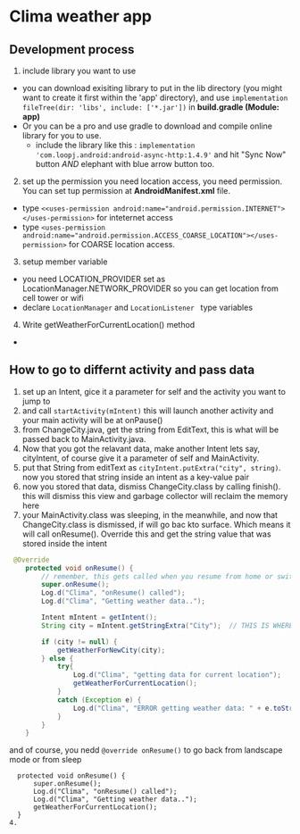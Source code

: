 # Clima weather app
## Development process 
1. include library you want to use
  - you can download exisiting library to put in the lib directory (you might want to create it first within the 'app' directory), and use `implementation fileTree(dir: 'libs', include: ['*.jar'])` in **build.gradle (Module: app)**
  - Or you can be a pro and use gradle to download and compile online library for you to use.
    - include the library like this : `implementation 'com.loopj.android:android-async-http:1.4.9'` and hit "Sync Now" button *AND* elephant with blue arrow button too.
2. set up the permission 
you need location access, you need permission. You can set tup permission at **AndroidManifest.xml** file.
  - type `<<uses-permission android:name="android.permission.INTERNET"></uses-permission>` for inteternet access 
  - type `<uses-permission android:name="android.permission.ACCESS_COARSE_LOCATION"></uses-permission>` for COARSE location access.
3. setup member variable
  - you need LOCATION_PROVIDER set as LocationManager.NETWORK_PROVIDER so you can get location from cell tower or wifi
  - declare `LocationManager` and `LocationListener ` type variables
4. Write getWeatherForCurrentLocation() method
  - 


## How to go to differnt activity and pass data 
1. set up an Intent, gice it a parameter for self and the activity you want to jump to 
2. and call `startActivity(mIntent)` this will launch another activity and your main activity will be at onPause()
3. from ChangeCity.java, get the string from EditText, this is what will be passed back to MainActivity.java.
4. Now that you got the relavant data, make another Intent lets say, cityIntent, of course give it a parameter of self and MainActivity.
5. put that String from editText as `cityIntent.putExtra("city", string)`. now you stored that string inside an intent as a key-value pair
6. now you stored that data, dismiss ChangeCity.class by calling finish(). this will dismiss this view and garbage collector will reclaim the memory here
7. your MainActivity.class was sleeping, in the meanwhile, and now that ChangeCity.class is dismissed, if will go bac kto surface. Which means it will call onResume(). Override this and get the string value that was stored inside the intent
```java
 @Override
    protected void onResume() {
        // remember, this gets called when you resume from home or switching apps
        super.onResume();
        Log.d("Clima", "onResume() called");
        Log.d("Clima", "Getting weather data..");

        Intent mIntent = getIntent();
        String city = mIntent.getStringExtra("City");  // THIS IS WHERE YOU GET THE STRING BACK FROM OTHER SCREEN.

        if (city != null) {
            getWeatherForNewCity(city);
        } else {
            try{
                Log.d("Clima", "getting data for current location");
                getWeatherForCurrentLocation();
            }
            catch (Exception e) {
                Log.d("Clima", "ERROR getting weather data: " + e.toString());
            }
        }
    }
```

and of course, you nedd `@override onResume()` to go back from landscape mode or from sleep
  ```@Override
    protected void onResume() {
        super.onResume();
        Log.d("Clima", "onResume() called");
        Log.d("Clima", "Getting weather data..");
        getWeatherForCurrentLocation();
    }
4. 
